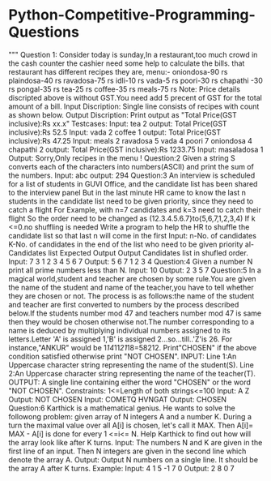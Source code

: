 # Python-Competitive-Programming-Questions
"""
Question 1:
 Consider today is sunday,In a restaurant,too much crowd in the cash counter the cashier need some help to calculate the bills.
that restaurant has different recipes they are,
menu:-
oniondosa-90 rs
plaindosa-40 rs
ravadosa-75 rs
idli-10 rs
vada-5 rs
poori-30 rs
chapathi -30 rs
pongal-35 rs
tea-25 rs
coffee-35 rs
meals-75 rs
Note: Price details discripted above is without GST.You need add 5 precent of GST for the total amount of a bill.
Input Discription:
Single line consists of recipes with count as shown below.
Output Discription:
Print output as "Total Price(GST inclusive):Rs xx.x"
Testcases:
Input:
tea 2
output:
Total Price(GST inclusive):Rs  52.5
Input:
vada 2 coffee 1
output:
Total Price(GST inclusive):Rs  47.25
Input:
meals 2 ravadosa 5 vada 4 poori 7 oniondosa 4 chapathi 2
output:
Total Price(GST inclusive):Rs  1233.75
Input:
masaladosa 1
Output:
Sorry,Only recipes in the menu !
Question:2
Given a string S converts each of the characters into numbers(ASCII) and print the sum of the numbers.
Input:
abc
output:
294
Question:3
An interview is scheduled for a list of students in GUVI Office, and
the candidate list has been shared to the interview panel
But in the last minute HR came to know the last n students in the
candidate list need to be given priority, since they need to catch a
flight
For Example, with n=7 candidates and k=3 need to catch their flight
So the order need to be changed as
(12.3.4.5.6.7}to{5,6,7,1,2,3,4)
If k <=0.no shuffling is needed
Write a program to help the HR to shuffle the candidate list so that
last n will come in the first
Input:
n-No. of candidates
K-No. of candidates in the end of the list who need
to be given priority
al-Candidates list
Expected Output
Output
Candidates list in shufled order.
Input:
7
3
1 2 3 4 5 6 7
Output:
5 6 7 1 2 3 4
Question:4
Given a number N print all prime numbers less than N.
Input:
10
Output:
2 3 5 7
Question:5
In a magical world,student and teacher are chosen by some rule.You are given the name of the student and name of the teacher,you have to tell whether they are chosen or not.
The process is as follows:the name of the student and teacher are first converted to numbers by the process described below.If the students number mod 47 and teachers number mod 47 is same then they would be chosen otherwise not.The number corresponding to a name is deduced by multiplying individual numbers assigned to its letters.Letter 'A' is assigned 1,'B' is assigned 2...so...till..'Z'is 26.
For instance,"ANKUR" would be 1*14*11*21*18=58212.
Print"CHOSEN" if the above condition satisfied otherwise print "NOT CHOSEN".
INPUT:
Line 1:An Uppercase character string representing the name of the student(S).
Line 2:An Uppercase character string representing the name of the teacher(T).
OUTPUT:
A single line containing either the word "CHOSEN" or the word "NOT CHOSEN".
Constraints:
1<=Length of both strings<=100
Input:
A
Z
Output:
NOT CHOSEN
Input:
COMETQ
HVNGAT
Output:
CHOSEN
Question:6
Karthick is a mathematical genius. He wants to solve the followong problem: given array of N integers A and a number K. During a turn the maximal value over all A[i] is chosen, let's call it MAX. Then A[i]= MAX - A[i] is done for every 1 <=i<= N. Help Karthick to find out how will the array look like after K turns.
Input:
The numbers N and K are given in the first line of an input. Then N integers
are given in the second line which denote the array A.
Output:
Output N numbers on a single line. It should be the array A after K turns.
Example:
Input:
4 1
5 -1 7 0
Output:
2 8 0 7


